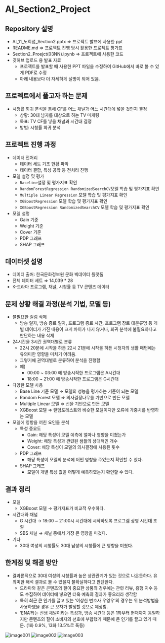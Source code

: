 # AI_Section2_Project
## Repository 설명

- AI_11_노희섭_Section2.pptx ⇒ 프로젝트 발표에 사용한 ppt
- README.md ⇒ 프로젝트 진행 당시 활용한 프로젝트 평가표
- Section2_Proejct(03NN).ipynb ⇒ 프로젝트에 사용한 코드
- 깃허브 업로드 용 발표 자료
    - 프로젝트를 발표할 때 사용한 PPT 파일을 수정하여 GitHub에서 바로 볼 수 있게 PDF로 수정
    - 아래 내용보다 더 자세하게 설명이 되어 있음.

## 프로젝트에서 풀고자 하는 문제

- 시청률 회귀 분석을 통해 CF를 어느 채널과 어느 시간대에 넣을 것인지 결정
    - 상황: 30대 남자를 대상으로 하는 TV 마케팅
    - 목표: TV CF를 넣을 채널과 시간대 결정
    - 방법: 시청률 회귀 분석

## 프로젝트 진행 과정

- 데이터 전처리
    - 데이터 세트 기초 현황 파악
    - 데이터 결합, 특성 공학 등 전처리 진행
- 모델 설정 및 평가
    - `Baseline`설정 및 평가지표 확인
    - `RandomForestRegression RandomizedSearchCV`모델 학습 및 평가지표 확인
    - `Multiple Linear Regression`  모델 학습 및 평가지표 확인
    - `XGBoostRegression` 모델 학습 및 평가지표 확인
    - `XGBoostRegression RandomizedSearchCV` 모델 학습 및 평가지표 확인
- 모델 설명
    - Gain 기준
    - Weight 기준
    - Cover 기준
    - PDP 그래프
    - SHAP 그래프

## 데이터셋 설명

- 데이터 출처: 한국문화정보원 문화 빅데이터 플랫폼
- 전체 데이터 세트 ⇒ 14,039 * 28
- K-드라마 프로그램, 채널, 시청률 등 TV 콘텐츠 데이터

## 문제 상황 해결 과정(분석 기법, 모델 등)

- 불필요한 컬럼 삭제
    - 방송 일자, 방송 종료 일자, 프로그램 종료 시간, 프로그램 장르 대분류명 등 개별 데이터가 가진 내용이 크게 차이가 나지 않거나, 회귀 분석에 불필요하다고 판단하는 내용 삭제
- 24시간을 3시간 권역대별로 분류
    - 22시 20분에 시작을 하든 22시 21분에 시작을 하든 시청자의 생활 패턴에는 유의미한 영향을 미치기 어려움.
    - 그렇기에 권역대별로 분류하여 분석을 진행함
    - 예)
        - 00:00 ~ 03:00 에 방송시작한 프로그램은 A시간대
        - 18:00 ~ 21:00 에 방송시작한 프로그램은 G시간대
- 다양한 모델 사용
    - Base Line 기준 모델 ⇒ 모델의 성능을 평가하는 기준이 되는 모델
    - Random Forest 모델 ⇒ 의사결정나무를 기반으로 만든 모델
    - Multiple Linear 모델 ⇒ 선을 기반으로 만든 모델
    - XGBoost 모델 ⇒ 랜덤포레스트와 비슷한 모델이지만 오류에 가중치를 반영하는 모델
- 모델에 영향을 끼친 요인들 분석
    - 특성 중요도
        - Gain: 해당 특성이 모델 예측에 얼마나 영향을 미쳤는가
        - Weight: 해당 특성과 관련된 샘플의 상대적인 개수
        - Cover: 해당 특성이 모델의 의사결정에 사용된 횟수
    - PDP 그래프
        - 해당 특성이 모델의 분석에 어떤 영향을 주었는지 확인할 수 있다.
    - SHAP 그래프
        - 모델이 개별 특성 값을 어떻게 예측하였는지 확인할 수 있다.

## 결과 정리

- 모델
    - XGBoost 모델 → 평가지표가 비교적 우수하다.
- 시간대와 채널
    - G 시간대 → 18:00 ~ 21:00시 시간대에 시작하도록 프로그램 상영 시간대 조절
    - SBS 채널 → 채널 중에서 가장 큰 영향을 미쳤다.
- 기타
    - 30대 여성의 시청률도 30대 남성의 시청률에 큰 영향을 미쳤다.

## 한계점 및 해결 방안

- 결과론적으로 30대 여성의 시청률과 높은 상관관계가 있는 것으로 나온듯하다. 유의미한 해석 결과로 볼 수 있을지 불확실하다고 판단한다.
    - 드라마와 같은 콘텐츠의 질이 중요한 상품의 경우에는 관련 리뷰, 흥행 지수 등도 수집하여 데이터에 넣으면 더욱 예측의 결과가 좋으리라 생각함
    - 특히 최근 큰 인기를 끌고 있는 ‘이상한 변호사 우영우’의 경우는 위 분석방법을 사용하였을 경우 큰 오차가 발생할 것으로 예상함.
    - ‘ENA’라는 신생 채널이라는 특성과, 방송 시간대 등은 1화부터 현재까지 동일하지만 콘텐츠의 질이 소비자의 선호에 부합했기 때문에 큰 인기를 끌고 있기 때문. (1화 0.9%, 13화 13.5%로 폭등)




![image001](https://user-images.githubusercontent.com/88868181/159431142-c24a4b4a-c9ae-474b-aa6b-e85945361e11.png)
![image002](https://user-images.githubusercontent.com/88868181/159431150-ebfa8021-aca0-4eeb-86da-036333121383.png)
![image003](https://user-images.githubusercontent.com/88868181/159431134-a63790ea-212a-427b-a8e5-3beb02e56958.png)

